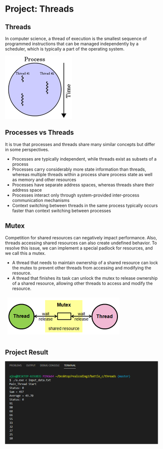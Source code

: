 # Project: Threads
## Threads
In computer science, a thread of execution is the smallest sequence of programmed instructions that can be managed independently by a scheduler, which is typically a part of the operating system.

![Threads](220px-Multithreaded_process.svg.png)

## Processes vs Threads
It is true that processes and threads share many similar concepts but differ in some perspectives.
- Processes are typically independent, while threads exist as subsets of a process
- Processes carry considerably more state information than threads, whereas multiple threads within a process share process state as well as memory and other resources
- Processes have separate address spaces, whereas threads share their address space
- Processes interact only through system-provided inter-process communication mechanisms
- Context switching between threads in the same process typically occurs faster than context switching between processes

## Mutex
Competition for shared resources can negatively impact performance. Also, threads accessing shared resources can also create undefined behavior. To resolve this issue, we can implement a special padlock for resources, and we call this a mutex.

- A thread that needs to maintain ownership of a shared resource can lock the mutex to prevent other threads from accessing and modifying the resource.
- A thread that finishes its task can unlock the mutex to release ownership of a shared resource, allowing other threads to access and modify the resource.

![Mutex Lock](threads/mutex-lock.png)

## Project Result
![Description](threads/thread-assignment-result.png)